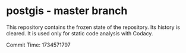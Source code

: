 # postgis - master branch

This repository contains the frozen state of the repository.
Its history is cleared. It is used only for static code
analysis with Codacy.

Commit Time: 1734571797